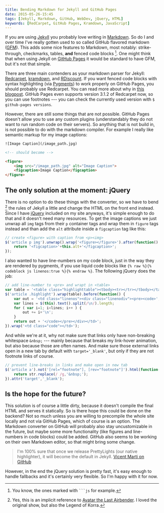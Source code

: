 ```yaml
---
title: Bending Markdown for Jekyll and GitHub Pages
date: 2015-05-26-15:45
tags: [Jekyll, Markdown, GitHub, WebDev, jQuery, HTML]
keywords: [RedCarpet, GitHub Pages, Kramdown, JavaScript]
---
```


If you are using [Jekyll](http://jekyll.com/) you probably love writing in [Markdown](http://daringfireball.net/projects/markdown/syntax). So do I and over time I've really gotten used to so called GitHub flavored markdown ([GFM](https://help.github.com/articles/github-flavored-markdown/)). This adds some nice features to Markdown, most notably: strike-through, checkmarks, tables, **and** fenced code blocks [^1]. One might think that when using Jekyll on [GitHub Pages](https://pages.github.com/) it would be standard to have GFM, but it's not that simple.

There are three main contenders as your markdown parser for Jekyll: [Redcarpet](https://github.com/vmg/redcarpet), [kramdown](http://kramdown.gettalong.org/index.html), and [RDiscount](http://dafoster.net/projects/rdiscount/). If you want fenced code blocks with syntax highlighting (via [Pygments](http://pygments.org)) to work properly on GitHub Pages, you should probably use Redcarpet. You can read more about why in [this blogpost](http://ajoz.github.io/2014/06/29/i-want-my-github-flavored-markdown/). GitHub Pages even supports version 3.1.2 of Redcarpet now, so you can use footnotes --- you can check the currently used version with `$ github-pages versions`.

However, there are still some things that are not possible. GitHub Pages doesn't allow you to use any custom plugins (understandably they do not want to run random code on their servers). So anything that is not build in, is not possible to do with the markdown compiler. For example I really like semantic markup for my image captions:

```html
![Image Caption](/image_path.jpg)

<!-- should become -->

<figure>
    <img src="/image_path.jpg" alt="Image Caption">
    <figcaption>Image Caption</figcaption>
</figure>
```


## The only solution at the moment: jQuery

There is no option to do these things with the converter, so we have to bend [^2] the rules of Jekyll a little and change the HTML on the front end instead. Since I have [jQuery](http://jquery.com/) included on my site anyways, it's simple enough to do that and it doesn't need many resources. To get the image captions we just unwrap all `img` tags from their `p` container tags and wrap them in `figure` tags instead and than add the `alt` attribute inside a `figcaption` tag like this:

```js
// create <figure> with caption from <p><img>
$('article p img').unwrap().wrap('<figure></figure>').after(function() {
    return '<figcaption>'+this.alt+'</figcaption>';
});
```

I also wanted to have line-numbers on my code block, just in the way they are rendered by pygments, if you use liquid code blocks like `{% raw %}{% codeblock js linenos:true %}{% endraw %}`. The following jQuery does the job:

```js
// add line-number to <pre> and wrapt in <table>
var table = '<table class="highlighttable"><tbody><tr></tr></tbody></table>';
$('article .highlight').wrap(table).before(function() {
    var out = '<td class="linenos"><div class="linenodiv"><pre><code>';
    var lines = $(this).text().split(/\n/).length;
    for ( var i=1; i<lines; i++ ) {
        out += i+'\n';
    }
    return out + '</code></pre></div></td>';
}).wrap('<td class="code"></td>');
```

And while we're at it, why not make sure that links only have non-breaking whitespace `&nbsp;` --- mainly because that breaks my link-hover animation, but also because those are often names. And make sure those external links open in a new tab by default with `target='_blank'`, but only if they are not footnote links of course.

```js
// prevent line-breaks in links and make open in new tab
$('article a').not('[rel="footnote"], [rev="footnote"]').html(function(i, str) {
    return str.replace(/ /g,'&nbsp;');
}).attr('target','_blank');
```

## Is the hope for the future?

This solution is of course a little dirty, because it doesn't compile the final HTML and serves it statically. So is there hope this could be done on the backend? Not so much unless you are willing to precompile the whole site locally and not via GitHub Pages, which of course is an option. The Markdown converter on GitHub will probably also stay uncustomizable in the future, but maybe some more functionality (like figures and line-numbers in code blocks) could be added. GitHub also seems to be working on their own Markdown editor, so that might bring some change.

> I'm 100% sure that once we release PrettyLights (our native highlighter),
> it will become the default in Jekyll.
> [Vicent Marti on GitHub](https://github.com/github/pages-gem/pull/79)

However, in the end the jQuery solution is pretty fast, it's easy enough to handle fallbacks and it's certainly very flexible. So I'm happy with it for now.


[^1]: You know, the ones marked with ```` ```js ```` for example.
[^2]: Yes, this is an implicit reference to [Avatar the Last Airbender](http://avatar.wikia.com/wiki/Bending_arts). I loved the original show, but also the Legend of Korra.
